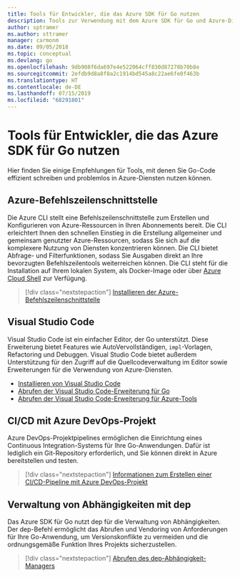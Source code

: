 ```yaml
---
title: Tools für Entwickler, die das Azure SDK für Go nutzen
description: Tools zur Verwendung mit dem Azure SDK für Go und Azure-Diensten
author: sptramer
ms.author: sttramer
manager: carmonm
ms.date: 09/05/2018
ms.topic: conceptual
ms.devlang: go
ms.openlocfilehash: 9db908f6da697e4e522064cff830d87278b70b8e
ms.sourcegitcommit: 2efdb9d8a8f8a2c1914bd545a8c22ae6fe0f463b
ms.translationtype: HT
ms.contentlocale: de-DE
ms.lasthandoff: 07/15/2019
ms.locfileid: "68291801"
---
```

# <a name="tools-for-developers-using-the-azure-sdk-for-go"></a>Tools für Entwickler, die das Azure SDK für Go nutzen

Hier finden Sie einige Empfehlungen für Tools, mit denen Sie Go-Code effizient schreiben und problemlos in Azure-Diensten nutzen können.

## <a name="azure-cli"></a>Azure-Befehlszeilenschnittstelle

Die Azure CLI stellt eine Befehlszeilenschnittstelle zum Erstellen und Konfigurieren von Azure-Ressourcen in Ihren Abonnements bereit. Die CLI erleichtert Ihnen den schnellen Einstieg in die Erstellung allgemeiner und gemeinsam genutzter Azure-Ressourcen, sodass Sie sich auf die komplexere Nutzung von Diensten konzentrieren können. Die CLI bietet Abfrage- und Filterfunktionen, sodass Sie Ausgaben direkt an Ihre bevorzugten Befehlszeilentools weiterreichen können. Die CLI steht für die Installation auf Ihrem lokalen System, als Docker-Image oder über [Azure Cloud Shell](https://docs.microsoft.com/azure/cloud-shell/overview) zur Verfügung.

> [!div class="nextstepaction"]
> [Installieren der Azure-Befehlszeilenschnittstelle](/cli/azure/install-azure-cli)

## <a name="visual-studio-code"></a>Visual Studio Code

Visual Studio Code ist ein einfacher Editor, der Go unterstützt. Diese Erweiterung bietet Features wie AutoVervollständigen, `impl`-Vorlagen, Refactoring und Debuggen. Visual Studio Code bietet außerdem Unterstützung für den Zugriff auf die Quellcodeverwaltung im Editor sowie Erweiterungen für die Verwendung von Azure-Diensten.

* [Installieren von Visual Studio Code](https://code.visualstudio.com/Download)
* [Abrufen der Visual Studio Code-Erweiterung für Go](https://code.visualstudio.com/docs/languages/go)
* [Abrufen der Visual Studio Code-Erweiterung für Azure-Tools](https://marketplace.visualstudio.com/items?itemName=ms-vscode.vscode-azureextensionpack)

## <a name="cicd-with-azure-devops-project"></a>CI/CD mit Azure DevOps-Projekt

Azure DevOps-Projektpipelines ermöglichen die Einrichtung eines Continuous Integration-Systems für Ihre Go-Anwendungen. Dafür ist lediglich ein Git-Repository erforderlich, und Sie können direkt in Azure bereitstellen und testen.

> [!div class="nextstepaction"]
> [Informationen zum Erstellen einer CI/CD-Pipeline mit Azure DevOps-Projekt](/azure/devops-project/azure-devops-project-go)

## <a name="dependency-management-with-dep"></a>Verwaltung von Abhängigkeiten mit dep

Das Azure SDK für Go nutzt dep für die Verwaltung von Abhängigkeiten. Der dep-Befehl ermöglicht das Abrufen und Vendoring von Anforderungen für Ihre Go-Anwendung, um Versionskonflikte zu vermeiden und die ordnungsgemäße Funktion Ihres Projekts sicherzustellen.

> [!div class="nextstepaction"]
> [Abrufen des dep-Abhängigkeit-Managers](https://github.com/golang/dep)
